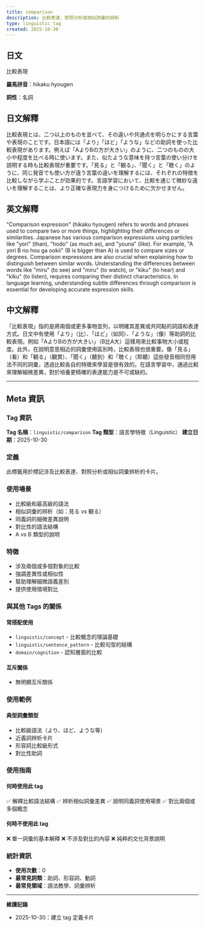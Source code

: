 ```yaml
---
title: comparison
description: 比較表達、對照分析或相似詞彙的辨析
type: linguistic_tag
created: 2025-10-30
---
```


## 日文
比較表現

**羅馬拼音**：hikaku hyougen

**詞性**：名詞

## 日文解釋
比較表現とは、二つ以上のものを並べて、その違いや共通点を明らかにする言葉や表現のことです。日本語には「より」「ほど」「ような」などの助詞を使った比較表現があります。例えば「AよりBの方が大きい」のように、二つのものの大小や程度を比べる時に使います。また、似たような意味を持つ言葉の使い分けを説明する時も比較表現が重要です。「見る」と「観る」、「聞く」と「聴く」のように、同じ発音でも使い方が違う言葉の違いを理解するには、それぞれの特徴を比較しながら学ぶことが効果的です。言語学習において、比較を通じて微妙な違いを理解することは、より正確な表現力を身につけるために欠かせません。

## 英文解釋
"Comparison expression" (hikaku hyougen) refers to words and phrases used to compare two or more things, highlighting their differences or similarities. Japanese has various comparison expressions using particles like "yori" (than), "hodo" (as much as), and "youna" (like). For example, "A yori B no hou ga ookii" (B is bigger than A) is used to compare sizes or degrees. Comparison expressions are also crucial when explaining how to distinguish between similar words. Understanding the differences between words like "miru" (to see) and "miru" (to watch), or "kiku" (to hear) and "kiku" (to listen), requires comparing their distinct characteristics. In language learning, understanding subtle differences through comparison is essential for developing accurate expression skills.

## 中文解釋
「比較表現」指的是將兩個或更多事物並列，以明確其差異或共同點的詞語和表達方式。日文中有使用「より」（比）、「ほど」（如同）、「ような」（像）等助詞的比較表現。例如「AよりBの方が大きい」（B比A大）這樣用來比較事物大小或程度。此外，在說明意思相近的詞彙使用區別時，比較表現也很重要。像「見る」（看）和「観る」（觀賞）、「聞く」（聽到）和「聴く」（聆聽）這些發音相同但用法不同的詞彙，透過比較各自的特徵來學習是很有效的。在語言學習中，通過比較來理解細微差異，對於培養更精確的表達能力是不可或缺的。

---

## Meta 資訊

### Tag 資訊

**Tag 名稱**：`linguistic/comparison`
**Tag 類型**：語言學特徵（Linguistic）
**建立日期**：2025-10-30

### 定義

此標籤用於標記涉及比較表達、對照分析或相似詞彙辨析的卡片。

### 使用場景

- 比較級和最高級的語法
- 相似詞彙的辨析（如：見る vs 観る）
- 同義詞的細微差異說明
- 對比性的語法結構
- A vs B 類型的說明

### 特徵

- 涉及兩個或多個對象的比較
- 強調差異性或相似性
- 幫助理解細微語義差別
- 提供使用情境對比

### 與其他 Tags 的關係

#### 常搭配使用
- `linguistic/concept` - 比較概念的理論基礎
- `linguistic/sentence_pattern` - 比較句型的結構
- `domain/cognition` - 認知層面的比較

#### 互斥關係
- 無明顯互斥關係

### 使用範例

#### 典型詞彙類型
- 比較級語法（より、ほど、ような等）
- 近義詞辨析卡片
- 形容詞比較級形式
- 對比性助詞

### 使用指南

#### 何時使用此 tag
✅ 解釋比較語法結構
✅ 辨析相似詞彙差異
✅ 說明同義詞使用場景
✅ 對比兩個或多個概念

#### 何時不使用此 tag
❌ 單一詞彙的基本解釋
❌ 不涉及對比的內容
❌ 純粹的文化背景說明

### 統計資訊

- **使用次數**：0
- **最常見詞類**：助詞、形容詞、動詞
- **最常見領域**：語法教學、詞彙辨析

---

**維護記錄**
- 2025-10-30：建立 tag 定義卡片
